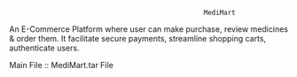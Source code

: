                                                     MediMart
            
An E-Commerce Platform where user can make purchase, review medicines & order them. It facilitate 
secure payments, streamline shopping carts, authenticate users.

Main File :: MediMart.tar File
